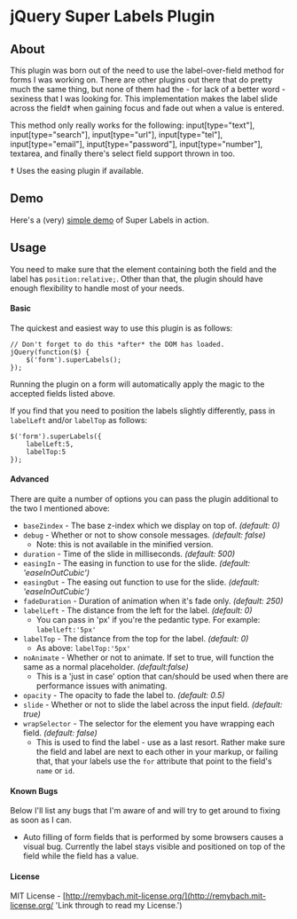 # jQuery Super Labels Plugin

## About

This plugin was born out of the need to use the label-over-field method for forms I was working on. There are other plugins out there that do pretty much the same thing, but none of them had the - for lack of a better word - sexiness that I was looking for. This implementation makes the label slide across the field☨ when gaining focus and fade out when a value is entered.

This method only really works for the following: input[type="text"], input[type="search"], input[type="url"], input[type="tel"], input[type="email"], input[type="password"], input[type="number"], textarea, and finally there's select field support thrown in too.

☨ Uses the easing plugin if available.

## Demo

Here's a (very) [simple demo](http://remy.bach.me.uk/superlabels_demo/) of Super Labels in action.

## Usage

You need to make sure that the element containing both the field and the label has `position:relative;`. Other than that, the plugin should have enough flexibility to handle most of your needs.

#### Basic

The quickest and easiest way to use this plugin is as follows:

	// Don't forget to do this *after* the DOM has loaded.
	jQuery(function($) {
		$('form').superLabels();
	});

Running the plugin on a form will automatically apply the magic to the accepted fields listed above.

If you find that you need to position the labels slightly differently, pass in `labelLeft` and/or `labelTop` as follows:

	$('form').superLabels({
		labelLeft:5,
		labelTop:5
	});

#### Advanced

There are quite a number of options you can pass the plugin additional to the two I mentioned above:

* `baseZindex` - The base z-index which we display on top of. _(default: 0)_
* `debug` - Whether or not to show console messages. _(default: false)_
	* Note: this is not available in the minified version.
* `duration` - Time of the slide in milliseconds. _(default: 500)_
* `easingIn` -  The easing in function to use for the slide. _(default: 'easeInOutCubic')_
* `easingOut` -  The easing out function to use for the slide. _(default: 'easeInOutCubic')_
* `fadeDuration` - Duration of animation when it's fade only. _(default: 250)_
* `labelLeft` - The distance from the left for the label. _(default: 0)_
	* You can pass in 'px' if you're the pedantic type. For example: `labelLeft:'5px'`
* `labelTop` - The distance from the top for the label. _(default: 0)_
	* As above: `labelTop:'5px'`
* `noAnimate` - Whether or not to animate. If set to true, will function the same as a normal placeholder. _(default:false)_
	* This is a 'just in case' option that can/should be used when there are performance issues with animating.
* `opacity` - The opacity to fade the label to. _(default: 0.5)_
* `slide` - Whether or not to slide the label across the input field. _(default: true)_
* `wrapSelector` - The selector for the element you have wrapping each field. _(default: false)_
	* This is used to find the label - use as a last resort. Rather make sure the field and label are next to each other in your markup, or failing that, that your labels use the `for` attribute that point to the field's `name` or `id`.

#### Known Bugs

Below I'll list any bugs that I'm aware of and will try to get around to fixing as soon as I can.

* Auto filling of form fields that is performed by some browsers causes a visual bug. Currently the label stays visible and positioned on top of the field while the field has a value.

#### License

MIT License - [http://remybach.mit-license.org/](http://remybach.mit-license.org/ 'Link through to read my License.')
